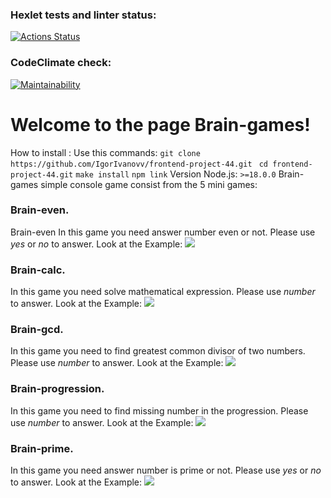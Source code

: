 ### Hexlet tests and linter status:
[![Actions Status](https://github.com/IgorIvanovv/frontend-project-44/actions/workflows/hexlet-check.yml/badge.svg)](https://github.com/IgorIvanovv/frontend-project-44/actions)
### CodeClimate check:
[![Maintainability](https://api.codeclimate.com/v1/badges/7cbce1daaebbb9226afc/maintainability)](https://codeclimate.com/github/IgorIvanovv/frontend-project-44/maintainability)
# Welcome to the page Brain-games!
How to install :
Use this commands:
`git clone https://github.com/IgorIvanovv/frontend-project-44.git `
`cd frontend-project-44.git`
`make install`
`npm link`
Version Node.js:
`>=18.0.0`
Brain-games simple console game consist from the 5 mini games:
### Brain-even.
Brain-even 
In this game you need answer number even or not. Please use *yes* or *no* to answer. Look at the Example:
<a href="https://asciinema.org/a/fBJJFXYnNKBD0HetqWbQpJwm6" target="_blank"><img src="https://asciinema.org/a/fBJJFXYnNKBD0HetqWbQpJwm6.svg"></a>
### Brain-calc.
In this game you need solve mathematical expression. Please use *number* to answer. Look at the Example:
<a href="https://asciinema.org/a/RXmeYPFZcBrJ8yE9Zd3vTD4qR" target="_blank"><img src="https://asciinema.org/a/RXmeYPFZcBrJ8yE9Zd3vTD4qR.svg"></a>
### Brain-gcd.
In this game you need to find greatest common divisor of two numbers. Please use *number* to answer. Look at the Example:
<a href="https://asciinema.org/a/IPSgghlOi9d0pjY7r35OatHgk" target="_blank"><img src="https://asciinema.org/a/IPSgghlOi9d0pjY7r35OatHgk.svg"></a>
### Brain-progression.
In this game you need to find missing number in the progression. Please use *number* to answer. Look at the Example:
<a href="https://asciinema.org/a/mF67yK9mSd6hemJxKZrqfMItF" target="_blank"><img src="https://asciinema.org/a/mF67yK9mSd6hemJxKZrqfMItF.svg"></a>
### Brain-prime.
In this game you need answer number is prime or not. Please use *yes* or *no* to answer. Look at the Example:
<a href="https://asciinema.org/a/7L5B83jrsuHpCFYGE6bkTqGet" target="_blank"><img src="https://asciinema.org/a/7L5B83jrsuHpCFYGE6bkTqGet.svg"></a>